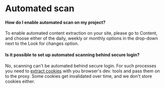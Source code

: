 # Automated scan

#### How do I enable automated scan on my project?

To enable automated content extraction on your site, please go to Content, and choose either of the daily, weekly or monthly options in the drop-down next to the Look for changes option.


#### Is it possible to set up automated scanning behind secure login?  
  
No, scanning can't be automated behind secure login. For such processes you need to [extract cookies](./secure-login.md) with you browser's dev. tools and pass them on to the proxy. Some cookies get invalidated over time, and we don't store cookies either.  
  
